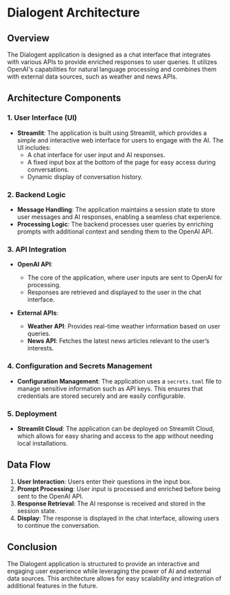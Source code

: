 # Dialogent Architecture

## Overview

The Dialogent application is designed as a chat interface that integrates with various APIs to provide enriched responses to user queries. It utilizes OpenAI's capabilities for natural language processing and combines them with external data sources, such as weather and news APIs.

## Architecture Components

### 1. **User Interface (UI)**

- **Streamlit**: The application is built using Streamlit, which provides a simple and interactive web interface for users to engage with the AI. The UI includes:
  - A chat interface for user input and AI responses.
  - A fixed input box at the bottom of the page for easy access during conversations.
  - Dynamic display of conversation history.

### 2. **Backend Logic**

- **Message Handling**: The application maintains a session state to store user messages and AI responses, enabling a seamless chat experience.
- **Processing Logic**: The backend processes user queries by enriching prompts with additional context and sending them to the OpenAI API.

### 3. **API Integration**

- **OpenAI API**: 
  - The core of the application, where user inputs are sent to OpenAI for processing.
  - Responses are retrieved and displayed to the user in the chat interface.
  
- **External APIs**:
  - **Weather API**: Provides real-time weather information based on user queries.
  - **News API**: Fetches the latest news articles relevant to the user’s interests.

### 4. **Configuration and Secrets Management**

- **Configuration Management**: The application uses a `secrets.toml` file to manage sensitive information such as API keys. This ensures that credentials are stored securely and are easily configurable.

### 5. **Deployment**

- **Streamlit Cloud**: The application can be deployed on Streamlit Cloud, which allows for easy sharing and access to the app without needing local installations.

## Data Flow

1. **User Interaction**: Users enter their questions in the input box.
2. **Prompt Processing**: User input is processed and enriched before being sent to the OpenAI API.
3. **Response Retrieval**: The AI response is received and stored in the session state.
4. **Display**: The response is displayed in the chat interface, allowing users to continue the conversation.

## Conclusion

The Dialogent application is structured to provide an interactive and engaging user experience while leveraging the power of AI and external data sources. This architecture allows for easy scalability and integration of additional features in the future.
